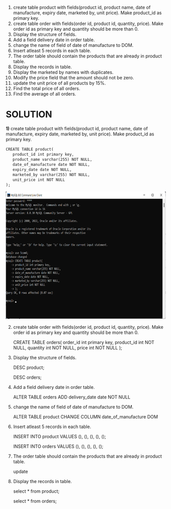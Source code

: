    1) create table product with fields(product id, product name, date of manufacture, expiry date, marketed by, unit price). Make  product_id as primary key.
   2) create table order with fields(order id, product id, quantity, price). Make order id as primary key and quantity should be more than 0.
   3) Display the structure of fields.
   4) Add a field delivery date in order table.
   5) change the name of field of date of manufacture to DOM.
   6) Insert atleast 5 records in each table.
   7) The order table should contain the products that are already in product table.
   8) Display the records in table.
   9) Display the marketed by names with duplicates.
   10) Modify the price field that the amount should not be zero.
   11) update the unit price of all products by 15%.
   12) Find the total price of all orders.
   13) Find the average of all orders.

# SOLUTION


**1)** create table product with fields(product id, product name, date of manufacture, expiry date, marketed by, unit price). Make product_id as primary key.

```
CREATE TABLE product(
   product_id int primary key,
   product_name varchar(255) NOT NULL,
   date_of_manufacture date NOT NULL,
   expiry_date date NOT NULL,
   marketed_by varchar(255) NOT NULL,
   unit_price int NOT NULL
);
```
<p align="center">
   <img src="user/ex1.png" width=800 height=400>
</p>

2) create table order with fields(order id, product id, quantity, price). Make order id as primary key and quantity should be more than 0.

   CREATE TABLE orders(
      order_id int primary key,
      product_id int NOT NULL,
      quantity int NOT NULL,
      price int NOT NULL
   );


3) Display the structure of fields.

   DESC product;

   DESC orders;


4) Add a field delivery date in order table.

   ALTER TABLE orders ADD delivery_date date NOT NULL


5) change the name of field of date of manufacture to DOM.
   
   ALTER TABLE product CHANGE COLUMN date_of_manufacture DOM


6) Insert atleast 5 records in each table.

   INSERT INTO product VALUES
   (),
   (),
   (),
   (),
   ();

   INSERT INTO orders VALUES
   (),
   (),
   (),
   (),
   ();


7) The order table should contain the products that are already in product table.

   update


8) Display the records in table.

   select * from product;

   select * from orders;

